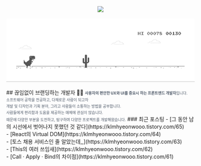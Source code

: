 
<div align="center">
<img style="height:70px" src="https://user-images.githubusercontent.com/19422885/206861312-7dbd3708-98dc-4b97-82e9-96f25581bc94.gif"></img>
  
![dino.gif](./dino.gif)
</div>
## 끊임없이 브랜딩하는 개발자  👋🏻
<span style="color:#4E5968; font-size:10px;">
<strong>사용자의 편안한 UX와 UI를 중요시 하는 프론트엔드 개발자</strong>입니다.<br/>
소프트웨어 공학을 전공하고, 다채로운 사람이 되고자<br/>
개발 및 디자인과 기획 분야, 그리고 사람들이 소통하는 방법을 공부합니다.<br/>
사람들에게 편리함과 도움을 제공하는 매체에 관심이 많습니다.<br/>
때문에 다양한 부분을 도전하고, 탐구하며 다양한 프로젝트를 개발해왔습니다.</span>
### 최근 포스팅
- [그 동안 남의 시선에서 벗어나지 못했던 것 같다](https://klmhyeonwooo.tistory.com/65)<br>
- [React의 Virtual DOM](https://klmhyeonwooo.tistory.com/64)<br>
- [토스 채용 서비스인 줄 알았는데,,](https://klmhyeonwooo.tistory.com/63)<br>
- [This의 여러 쓰임새](https://klmhyeonwooo.tistory.com/62)<br>
- [Call · Apply · Bind의 차이점](https://klmhyeonwooo.tistory.com/61)<br>
